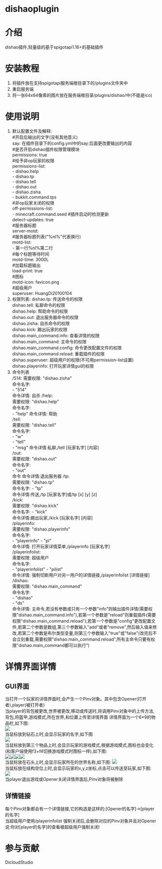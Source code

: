 # dishaoplugin

# 介绍
dishao插件,轻量级的基于spigotapi1.16+的基础插件

# 安装教程

1.  将插件放在支持spigotapi服务端根目录下的/plugins文件夹中
2.  重启服务端
3.  将一张64x64像素的图片放在服务端根目录/plugins/dishao/中(不能是ico)

# 使用说明

1. 默认配置文件及解释:  
\#开启后输出的文字(没有其他意义)  
say: 在插件目录下的config.yml中的say:后面更改要输出的内容  
\#是否开启dishao插件权限管理模块  
permissions: true  
\#给予非op玩家的权限  
permissions-list:  
  \- dishao.help  
  \- dishao.tp  
  \- dishao.tell  
  \- dishao.out  
  \- dishao.zisha  
  \- bukkit.command.tps  
\#非op玩家关闭的权限  
off-permissions-list:  
  \- minecraft.command.seed
\#插件启动时检测更新  
detect-updates: true  
\#服务器标题  
server-motd:  
  \#服务器标题列表("%nl%"代表换行)  
  motd-list:  
      \- 第一行%nl%第二行  
  \#每个标题等待时间  
  motd-time: 3000L  
  \#加载标题输出  
  load-print: true  
  \#图标  
  motd-icon: favicon.png  
\#超级用户  
superuser: HuangDi20100104
2. 权限列表:
  dishao.tp: 传送命令的权限   
  dishao.tell:  私聊命令的权限  
  dishao.help:  帮助命令的权限  
  dishao.out:  退出服务器命令的权限  
  dishao.zisha:  自杀命令的权限  
  dishao.kick:  踢出玩家的权限  
  dishao.main_command.info:  查看详情的权限  
  dishao.main_command:  主命令的权限  
  dishao.main_command.config:  命令更改配置文件的权限  
  dishao.main_command.reload:  重载插件的权限  
  dishao.superuser: 超级用户的权限(不可用permission-list设置)
  dishao.playerinfo: 打开玩家详情gui的权限
3. 命令列表  
/514:
    需要权限: "dishao.zisha"  
    命令名字:  
      \- "514"  
    命令详情: 自杀
/help:  
    需要权限: "dishao.help"  
    命令名字:  
      \- "help" 
    命令详情: 帮助  
/tell:  
    需要权限: "dishao.tell"  
    命令名字:  
      \- "w"  
      \- "tell"  
      \- "msg" 
    命令详情:私聊,/tell [玩家名字] [内容]  
/out:  
    需要权限: "dishao.out"  
    命令名字:  
     \- "out"  
     命令
    命令详情:退出服务器
/tp:  
    需要权限: "dishao.tp"  
    命令名字:
      \- "tp"  
    命令详情:传送,/tp [玩家名字]或/tp [x] [y] [z]   
/kick:  
    需要权限: "dishao.kick"  
    命令名字:
      \- "kick"  
    命令详情:踢出玩家,/kick [玩家名字] [内容]  
/playerinfo:  
    需要权限: "dishao.playerinfo"  
    命令名字:  
      \- "playerinfo"
      \- "pi"  
    命令详情: 打开玩家详情菜单,/playerinfo [玩家名字]  
/playerinfolist:  
   需要权限: 超级用户  
   命令名字:  
   \- "playerinfolist"
   \- "pilist"  
   命令详情: 强制切断用户对另一用户的详情链接,/playerinfolist [详情链接]  
/dishao:  
    需要权限: "dishao.main_command"  
    命令名字:  
      \- "dishao"  
      \- "ds"  
    命令详情: 主命令,若没有参数或只有一个参数"info"则输出插件详情(需要权限"dishao.main_command.info"),若第一个参数是"reload"则重载插件(需要权限"dishao.main_command.reload"),若第一个参数是"config"更改配置文件,若第二个参数是数组,第三个参数输入"add"或者"remove",然后输入值来修改,若第二个参数是布尔类型变量,则第三个参数输入"true"或"false"(改完后不会立刻重载,需要权限"dishao.main_command.reload",所有主命令只要有权限"dishao.main_command都可以执行")
# 详情界面详情
## GUI界面
当打开一个玩家的详情界面时,会产生一个Pinv对象。其中包含Opener(打开者),player(被打开者)  
当player的背包被更改,世界被更改,移动或传送时,将调用Pinv对象中的上传方法,背包,将盔甲,游戏模式,所在世界,和位置上传至详情界面
详情界面为一个6*9的物品栏,如下图:  
![](./playerinfogui.png)  
当鼠标放到钻石上时,会显示玩家的名字,如下图  
![](./name.png)  
当鼠标放到第三个物品上时,会显示玩家的游戏模式,根据游戏模式,图标也会变化(和客户端使用f3+f4切换游戏模式时图标一样),如下图:  
![](./0.png)![](./1.png)![](./2.png)![](./3.png)  
当鼠标放在石头上时,会显示玩家所在的世界名称,如下图:
![](world.png)  
当鼠标放在结构空位上时,会显示玩家的x,y,z坐标,点击可以传送至玩家,如下图:  
![](loc.png)  
当player退出游戏或Opener关闭详情界面后,Pinv对象将被删除
## 详情链接  
每个Pinv对象都会有一个详情链接,它的构造是这样的:[Opener的名字]->[player的名字]  
当超级用户使用/playerinfolist 强制关闭后,会删除对应的Pinv对象并且对Opener说:你对[player的名字]的查看被超级用户强制关闭!
# 参与贡献

DicloudStudio

